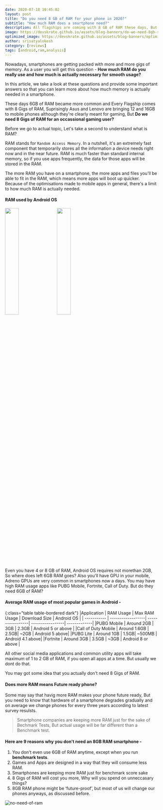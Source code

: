 ```yaml
---
date: 2020-07-18 10:45:02
layout: post
title: "Do you need 8 GB of RAM for your phone in 2020?"
subtitle: "How much RAM does a smartphone need?"
description: All flagships are coming with 8 GB of RAM these days, But do you really need 8 Gigs of RAM?
image: https://devskrate.github.io/assets/blog-banners/do-we-need-8gb-ram-in-phone.jpg
optimized_image: https://devskrate.github.io/assets/blog-banners/optimized/do-we-need-8gb-ram-in-phone.webp
author: srisatyalokesh
category: [reviews]
tags: [android,ram,analysis]
---
```


Nowadays, smartphones are getting packed with more and more gigs of memory. As a user you will get this question - **How much RAM do you really use and how much is actually necessary for smooth usage?**

In this article, we take a look at these questions and provide some important answers so that you can learn more about how much memory is actually needed in a smartphone.

These days 6GB of RAM became more common and Every Flagship comes with 8 Gigs of RAM, Suprisingly Asus and Lenovo are bringing 12 and 16GB  to mobile phones although they're clearly meant for gaming, But **Do we need 8 Gigs of RAM for an occassional gaming user?**

Before we go to actual topic, Let's take a second to understand what is RAM? 

RAM stands for `Random Access Memory`. In a nutshell, it's an extremely fast component that temporarily stores all the information a device needs right now and in the near future. RAM is much faster than standard internal memory, so if you use apps frequently, the data for those apps will be stored in the RAM.

The more RAM you have on a smartphone, the more apps and files you'll be able to fit in the RAM, which means more apps will boot up quicker. Because of the optimisations made to mobile apps in general, there's a limit to how much RAM is actually needed.


#### RAM used by Android OS
<div class="slide-show">
<a href="https://devskrate.github.io/assets/images/android/pixel-3xl-android-ram.jpg" data-lightbox="image-1" data-title="Open chrome and open youtube.com"><img width="30%" src="https://devskrate.github.io/assets/images/android/pixel-3xl-android-ram.jpg" style = "border:0px solid black;display:inline" ></a> &nbsp; &nbsp;
<a href="https://devskrate.github.io/assets/images/android/oneplus-android-os-ram-usage.jpg" data-lightbox="image-1" data-title="Click options"><img width="30%" src="https://devskrate.github.io/assets/images/android/oneplus-android-os-ram-usage.jpg" style = "border:0px solid black;display:inline" ></a>
</div>

Even you have 4 or 8 GB of RAM, Android OS requires not morethan 2GB, So where does left 6GB RAM goes?
Also you'll have GPU in your mobile, Adreno GPUs are very common in smartphones now a days. 
You may have high RAM usage apps like PUBG Mobile, Fortnite, Call of Duty. But do they need 6GB of RAM? 

#### Average RAM usage of most popular games in Android - 

{:class="table table-bordered dark"}
|Application    | RAM Usage  | Max RAM Usage | Download Size | Android OS |
| -----------      | ------------------| -----------------| -----------------| -------------| 
|PUBG Mobile      | Around 2GB   | 3GB |  2.3GB | Android 5 or above |
|Call of Duty Mobile       | Around 1.6GB   | 2.5GB| ~2GB | Android 5 above|
|PUBG Lite      | Around 1GB  |  1.5GB| ~500MB | Android 4.1 above|
|Fortnite          | Around 3GB |  3.5GB | ~3GB | Android 8 or above |

All other social media applications and common utility apps will take maximum of 1 to 2 GB of RAM, if you open all apps at a time. But usually we dont do that.

You may got some idea that you actually don't need 8 Gigs of RAM.

#### Does more RAM means Future ready phone?

Some may say that havig more RAM makes your phone future ready, But you need to know that hardware of a smartphone degrades gradually and on average we change phones for every three years according to latest survey resulsts.

> Smartphone companies are keeping more RAM  just for the sake of Bechmark Tests, But actual usage will be far different than a Benchmark test.

#### Here are 9 reasons why you don't need an 8GB RAM smartphone -


1. You don't even use 6GB of RAM anytime, except  when you run **benchmark tests**.
2. Games and Apps are designed in a way that they will consume less RAM.
3. Smartphones are keeping more RAM just for benchmark score sake
4. 8  Gigs of RAM will cost you more, Why will you spend on unneccasary things?
5. 8GB RAM phone might be ‘future-proof’, but most of us will change our phones anyways, as discussed before.

![no-need-of-ram](https://media.giphy.com/media/l2JedTceGTFPKCBXi/giphy.gif)
